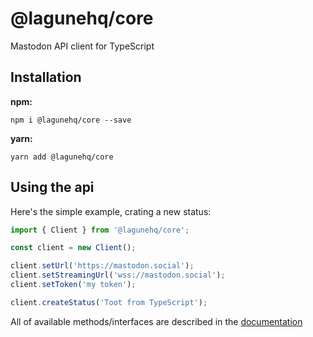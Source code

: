 # @lagunehq/core
Mastodon API client for TypeScript

## Installation
**npm:**
```
npm i @lagunehq/core --save
```

**yarn:**
```
yarn add @lagunehq/core
```

## Using the api
Here's the simple example, crating a new status:
```ts
import { Client } from '@lagunehq/core';

const client = new Client();

client.setUrl('https://mastodon.social');
client.setStreamingUrl('wss://mastodon.social');
client.setToken('my token');

client.createStatus('Toot from TypeScript');
```

All of available methods/interfaces are described in the [documentation](https://lagunehq.github.io/core/classes/_index_.mastodon.html)
